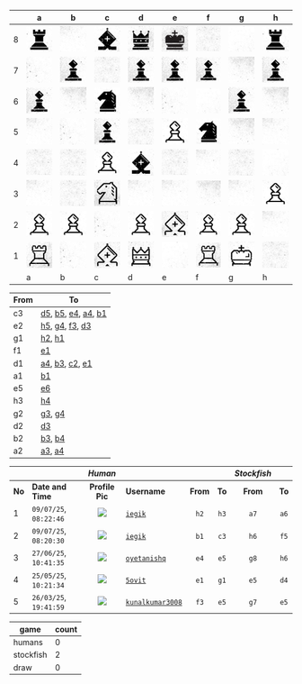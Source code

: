 |   | a | b | c | d | e | f | g | h |
|---|---|---|---|---|---|---|---|---|
| 8 | ![piece](./pieces/style-2/rook-b.jpg) | ![piece](./pieces/style-2/bg-3.jpg) | ![piece](./pieces/style-2/bishop-b.jpg) | ![piece](./pieces/style-2/queen-b.jpg) | ![piece](./pieces/style-2/king-b.jpg) | ![piece](./pieces/style-2/bg-4.jpg) | ![piece](./pieces/style-2/bg-1.jpg) | ![piece](./pieces/style-2/rook-b.jpg) |
| 7 | ![piece](./pieces/style-2/bg-2.jpg) | ![piece](./pieces/style-2/pawn-b.jpg) | ![piece](./pieces/style-2/bg-4.jpg) | ![piece](./pieces/style-2/pawn-b.jpg) | ![piece](./pieces/style-2/pawn-b.jpg) | ![piece](./pieces/style-2/pawn-b.jpg) | ![piece](./pieces/style-2/bg-5.jpg) | ![piece](./pieces/style-2/pawn-b.jpg) |
| 6 | ![piece](./pieces/style-2/pawn-b.jpg) | ![piece](./pieces/style-2/bg-5.jpg) | ![piece](./pieces/style-2/knight-b.jpg) | ![piece](./pieces/style-2/bg-5.jpg) | ![piece](./pieces/style-2/bg-2.jpg) | ![piece](./pieces/style-2/bg-1.jpg) | ![piece](./pieces/style-2/pawn-b.jpg) | ![piece](./pieces/style-2/bg-5.jpg) |
| 5 | ![piece](./pieces/style-2/bg-3.jpg) | ![piece](./pieces/style-2/bg-2.jpg) | ![piece](./pieces/style-2/pawn-b.jpg) | ![piece](./pieces/style-2/bg-4.jpg) | ![piece](./pieces/style-2/pawn-w.jpg) | ![piece](./pieces/style-2/knight-b.jpg) | ![piece](./pieces/style-2/bg-5.jpg) | ![piece](./pieces/style-2/bg-3.jpg) |
| 4 | ![piece](./pieces/style-2/bg-4.jpg) | ![piece](./pieces/style-2/bg-4.jpg) | ![piece](./pieces/style-2/pawn-w.jpg) | ![piece](./pieces/style-2/bishop-b.jpg) | ![piece](./pieces/style-2/bg-4.jpg) | ![piece](./pieces/style-2/bg-3.jpg) | ![piece](./pieces/style-2/bg-4.jpg) | ![piece](./pieces/style-2/bg-1.jpg) |
| 3 | ![piece](./pieces/style-2/bg-3.jpg) | ![piece](./pieces/style-2/bg-4.jpg) | ![piece](./pieces/style-2/knight-w.jpg) | ![piece](./pieces/style-2/bg-3.jpg) | ![piece](./pieces/style-2/bg-3.jpg) | ![piece](./pieces/style-2/bg-5.jpg) | ![piece](./pieces/style-2/bg-3.jpg) | ![piece](./pieces/style-2/pawn-w.jpg) |
| 2 | ![piece](./pieces/style-2/pawn-w.jpg) | ![piece](./pieces/style-2/pawn-w.jpg) | ![piece](./pieces/style-2/bg-2.jpg) | ![piece](./pieces/style-2/pawn-w.jpg) | ![piece](./pieces/style-2/bishop-w.jpg) | ![piece](./pieces/style-2/pawn-w.jpg) | ![piece](./pieces/style-2/pawn-w.jpg) | ![piece](./pieces/style-2/bg-3.jpg) |
| 1 | ![piece](./pieces/style-2/rook-w.jpg) | ![piece](./pieces/style-2/bg-2.jpg) | ![piece](./pieces/style-2/bishop-w.jpg) | ![piece](./pieces/style-2/queen-w.jpg) | ![piece](./pieces/style-2/bg-1.jpg) | ![piece](./pieces/style-2/rook-w.jpg) | ![piece](./pieces/style-2/king-w.jpg) | ![piece](./pieces/style-2/bg-4.jpg) |
|   | a | b | c | d | e | f | g | h |


| From |  To  |
|------|------|
|  c3  | [d5](https://github.com/tanishq-singh-2407/readme-chess/issues/new?title=chess_move_c3d5&labels=make+move&body=Just+push+%27Submit+new+issue%27.+You+don%27t+need+to+do+anything+else.), [b5](https://github.com/tanishq-singh-2407/readme-chess/issues/new?title=chess_move_c3b5&labels=make+move&body=Just+push+%27Submit+new+issue%27.+You+don%27t+need+to+do+anything+else.), [e4](https://github.com/tanishq-singh-2407/readme-chess/issues/new?title=chess_move_c3e4&labels=make+move&body=Just+push+%27Submit+new+issue%27.+You+don%27t+need+to+do+anything+else.), [a4](https://github.com/tanishq-singh-2407/readme-chess/issues/new?title=chess_move_c3a4&labels=make+move&body=Just+push+%27Submit+new+issue%27.+You+don%27t+need+to+do+anything+else.), [b1](https://github.com/tanishq-singh-2407/readme-chess/issues/new?title=chess_move_c3b1&labels=make+move&body=Just+push+%27Submit+new+issue%27.+You+don%27t+need+to+do+anything+else.) |
|  e2  | [h5](https://github.com/tanishq-singh-2407/readme-chess/issues/new?title=chess_move_e2h5&labels=make+move&body=Just+push+%27Submit+new+issue%27.+You+don%27t+need+to+do+anything+else.), [g4](https://github.com/tanishq-singh-2407/readme-chess/issues/new?title=chess_move_e2g4&labels=make+move&body=Just+push+%27Submit+new+issue%27.+You+don%27t+need+to+do+anything+else.), [f3](https://github.com/tanishq-singh-2407/readme-chess/issues/new?title=chess_move_e2f3&labels=make+move&body=Just+push+%27Submit+new+issue%27.+You+don%27t+need+to+do+anything+else.), [d3](https://github.com/tanishq-singh-2407/readme-chess/issues/new?title=chess_move_e2d3&labels=make+move&body=Just+push+%27Submit+new+issue%27.+You+don%27t+need+to+do+anything+else.) |
|  g1  | [h2](https://github.com/tanishq-singh-2407/readme-chess/issues/new?title=chess_move_g1h2&labels=make+move&body=Just+push+%27Submit+new+issue%27.+You+don%27t+need+to+do+anything+else.), [h1](https://github.com/tanishq-singh-2407/readme-chess/issues/new?title=chess_move_g1h1&labels=make+move&body=Just+push+%27Submit+new+issue%27.+You+don%27t+need+to+do+anything+else.) |
|  f1  | [e1](https://github.com/tanishq-singh-2407/readme-chess/issues/new?title=chess_move_f1e1&labels=make+move&body=Just+push+%27Submit+new+issue%27.+You+don%27t+need+to+do+anything+else.) |
|  d1  | [a4](https://github.com/tanishq-singh-2407/readme-chess/issues/new?title=chess_move_d1a4&labels=make+move&body=Just+push+%27Submit+new+issue%27.+You+don%27t+need+to+do+anything+else.), [b3](https://github.com/tanishq-singh-2407/readme-chess/issues/new?title=chess_move_d1b3&labels=make+move&body=Just+push+%27Submit+new+issue%27.+You+don%27t+need+to+do+anything+else.), [c2](https://github.com/tanishq-singh-2407/readme-chess/issues/new?title=chess_move_d1c2&labels=make+move&body=Just+push+%27Submit+new+issue%27.+You+don%27t+need+to+do+anything+else.), [e1](https://github.com/tanishq-singh-2407/readme-chess/issues/new?title=chess_move_d1e1&labels=make+move&body=Just+push+%27Submit+new+issue%27.+You+don%27t+need+to+do+anything+else.) |
|  a1  | [b1](https://github.com/tanishq-singh-2407/readme-chess/issues/new?title=chess_move_a1b1&labels=make+move&body=Just+push+%27Submit+new+issue%27.+You+don%27t+need+to+do+anything+else.) |
|  e5  | [e6](https://github.com/tanishq-singh-2407/readme-chess/issues/new?title=chess_move_e5e6&labels=make+move&body=Just+push+%27Submit+new+issue%27.+You+don%27t+need+to+do+anything+else.) |
|  h3  | [h4](https://github.com/tanishq-singh-2407/readme-chess/issues/new?title=chess_move_h3h4&labels=make+move&body=Just+push+%27Submit+new+issue%27.+You+don%27t+need+to+do+anything+else.) |
|  g2  | [g3](https://github.com/tanishq-singh-2407/readme-chess/issues/new?title=chess_move_g2g3&labels=make+move&body=Just+push+%27Submit+new+issue%27.+You+don%27t+need+to+do+anything+else.), [g4](https://github.com/tanishq-singh-2407/readme-chess/issues/new?title=chess_move_g2g4&labels=make+move&body=Just+push+%27Submit+new+issue%27.+You+don%27t+need+to+do+anything+else.) |
|  d2  | [d3](https://github.com/tanishq-singh-2407/readme-chess/issues/new?title=chess_move_d2d3&labels=make+move&body=Just+push+%27Submit+new+issue%27.+You+don%27t+need+to+do+anything+else.) |
|  b2  | [b3](https://github.com/tanishq-singh-2407/readme-chess/issues/new?title=chess_move_b2b3&labels=make+move&body=Just+push+%27Submit+new+issue%27.+You+don%27t+need+to+do+anything+else.), [b4](https://github.com/tanishq-singh-2407/readme-chess/issues/new?title=chess_move_b2b4&labels=make+move&body=Just+push+%27Submit+new+issue%27.+You+don%27t+need+to+do+anything+else.) |
|  a2  | [a3](https://github.com/tanishq-singh-2407/readme-chess/issues/new?title=chess_move_a2a3&labels=make+move&body=Just+push+%27Submit+new+issue%27.+You+don%27t+need+to+do+anything+else.), [a4](https://github.com/tanishq-singh-2407/readme-chess/issues/new?title=chess_move_a2a4&labels=make+move&body=Just+push+%27Submit+new+issue%27.+You+don%27t+need+to+do+anything+else.) |


|||_Human_||||_Stockfish_||
|-|-|:-:|-|:-:|:-:|:-:|:-:|
|**No**|**Date and Time**|**Profile Pic**|**Username**|**From**|**To**|**From**|**To**|
|1|`09/07/25`, `08:22:46`|<img src="https://github.com/iegik.png" height="50px" /> | [`iegik`](https://github.com/iegik)|`h2`|`h3`|`a7`|`a6`|
|2|`09/07/25`, `08:20:30`|<img src="https://github.com/iegik.png" height="50px" /> | [`iegik`](https://github.com/iegik)|`b1`|`c3`|`h6`|`f5`|
|3|`27/06/25`, `10:41:35`|<img src="https://github.com/oyetanishq.png" height="50px" /> | [`oyetanishq`](https://github.com/oyetanishq)|`e4`|`e5`|`g8`|`h6`|
|4|`25/05/25`, `10:21:34`|<img src="https://github.com/5ovit.png" height="50px" /> | [`5ovit`](https://github.com/5ovit)|`e1`|`g1`|`e5`|`d4`|
|5|`26/03/25`, `19:41:59`|<img src="https://github.com/kunalkumar3008.png" height="50px" /> | [`kunalkumar3008`](https://github.com/kunalkumar3008)|`f3`|`e5`|`g7`|`e5`|


| game | count |
|------|-------|
| humans | 0 |
| stockfish | 2 |
| draw | 0 |


